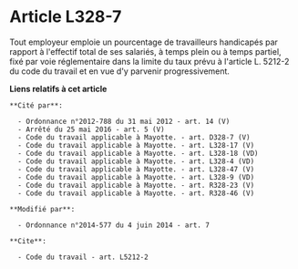 # Article L328-7

Tout employeur emploie un pourcentage de travailleurs handicapés par rapport à l'effectif total de ses salariés, à temps
plein ou à temps partiel, fixé par voie réglementaire dans la limite du taux prévu à l'article L. 5212-2 du code du travail
et en vue d'y parvenir progressivement.

**Liens relatifs à cet article**

	**Cité par**:

	  - Ordonnance n°2012-788 du 31 mai 2012 - art. 14 (V)
	  - Arrêté du 25 mai 2016 - art. 5 (V)
	  - Code du travail applicable à Mayotte. - art. D328-7 (V)
	  - Code du travail applicable à Mayotte. - art. L328-17 (V)
	  - Code du travail applicable à Mayotte. - art. L328-18 (VD)
	  - Code du travail applicable à Mayotte. - art. L328-4 (VD)
	  - Code du travail applicable à Mayotte. - art. L328-47 (V)
	  - Code du travail applicable à Mayotte. - art. L328-9 (VD)
	  - Code du travail applicable à Mayotte. - art. R328-23 (V)
	  - Code du travail applicable à Mayotte. - art. R328-46 (V)

	**Modifié par**:

	  - Ordonnance n°2014-577 du 4 juin 2014 - art. 7

	**Cite**:

	  - Code du travail - art. L5212-2
